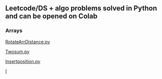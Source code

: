 ## Leetcode/DS + algo problems solved in Python and can be opened on Colab

### Arrays
[RotateArrDistance.py](https://github.com/parvathic/c-questions/blob/master/arrays/Rotatearraydistance.ipynb)

[Twosum.py](https://github.com/parvathic/c-questions/blob/master/arrays/TwoSum.ipynb)

[Insertposition.py](https://github.com/parvathic/c-questions/blob/master/leetcode/SearchInsertPosition.ipynb)

[
